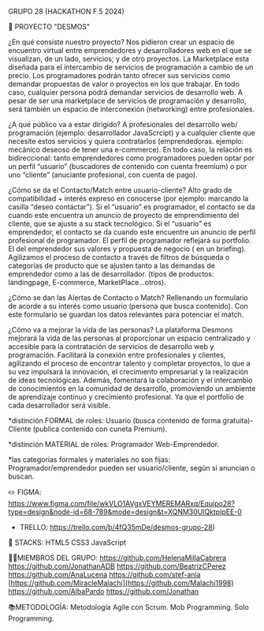 GRUPO 28 (HACKATHON F.5 2024)

📝 PROYECTO "DESMOS"

¿En qué consiste nuestro proyecto?
Nos pidieron crear un espacio de encuentro virtual entre emprendedores y desarrolladores web en el que se visualizan, de un lado, servicios; y de  otro proyectos. La Marketplace esta diseñada para el intercambio de servicios de programación a cambio de un precio. Los programadores podrán tanto ofrecer sus servicios como demandar propuestas de valor o proyectos en los que trabajar. En todo caso, cualquier persona podrá demandar servicios de desarrollo web. A pesar de ser una marketplace de servicios de programación y desarrollo, será también un espacio de interconexión (networking) entre profesionales.

¿A qué público va a estar dirigido?
A profesionales del desarrollo web/ programación (ejemplo: desarrollador JavaScrcipt) y a cualquier cliente que necesite estos servicios y quiera contratarlos (emprendedoras. ejemplo: mecánico deseoso de tener una e-commerce). En todo caso, la relación es bidireccional: tanto emprendedores como programadores pueden optar por un perfil “usuario” (buscadores de contenido con cuenta freemium) o por uno “cliente” (anuciante profesional, con cuenta de pago).

¿Cómo se da el Contacto/Match entre usuario-cliente? 
Alto grado de compatibilidad +  interés expreso en conocerse (por ejemplo: marcando la casilla “deseo contactar”). Si el “usuario” es programador, el contacto se da cuando este encuentra un anuncio de proyecto de emprendimiento del cliente, que se ajuste a su stack tecnológico. Si el “usuario” es emprendedor, el contacto se da cuando este encuentre un anuncio de perfil profesional de programador. El perfil de programador reflejará su portfolio. El del emprendedor sus valores y propuesta de negocio ( en un briefing). Agilizamos el proceso de contacto a través de filtros de búsqueda o categorías de producto que se ajusten tanto a las demandas de emprendedor como a las de desarrollador. (tipos de productos: landingpage, E-commerce, MarketPlace…otros).

¿Cómo se dan las Alertas de Contacto o Match? 
Rellenando un formulario de acorde a su interés como usuario (persona que busca contenido). Con este formulario se guardan los datos relevantes para potenciar el match.

¿Cómo va a mejorar la vida de las personas?
La plataforma Desmons mejorará la vida de las personas al proporcionar un espacio centralizado y accesible para la contratación de servicios de desarrollo web y programación. Facilitará la conexión entre profesionales y clientes, agilizando el proceso de encontrar talento y completar proyectos, lo que a su vez impulsará la innovación, el crecimiento empresarial y la realización de ideas tecnológicas. Además, fomentará la colaboración y el intercambio de conocimientos en la comunidad de desarrollo, promoviendo un ambiente de aprendizaje continuo y crecimiento profesional. Ya que el portfolio de cada desarrollador será visible.

*distinción FORMAL de roles: Usuario (busca contenido de forma gratuita)-Cliente (publica contenido con cuneta Premium).

*distinción MATERIAL de roles: Programador Web-Emprendedor.

*las categorías formales y materiales no son fijas: Programador/emprendedor pueden ser usuario/cliente, según si anuncian o buscan.


✏️ FIGMA:
https://www.figma.com/file/wkVLO1AVgxVEYMEREMARxq/Equipo28?type=design&node-id=68-789&mode=design&t=XQNM30UlQktpIpEE-0


- TRELLO:
  https://trello.com/b/4fQ35mDe/desmos-grupo-28)

🔧 STACKS:
HTML5
CSS3
JavaScript

👩‍💻MIEMBROS DEL GRUPO:
https://github.com/HelenaMillaCabrera
https://github.com/JonathanADB
https://github.com/BeatrizCPerez
https://github.com/AnaLucena
https://github.com/stef-ania
[https://github.com/MiracleMalachi](https://github.com/Malachi1998)
https://github.com/AlbaPardo
https://github.com/Jonathan

📚METODOLOGÍA:
Metodología Agile con Scrum.
Mob Programming.
Solo Programming.
